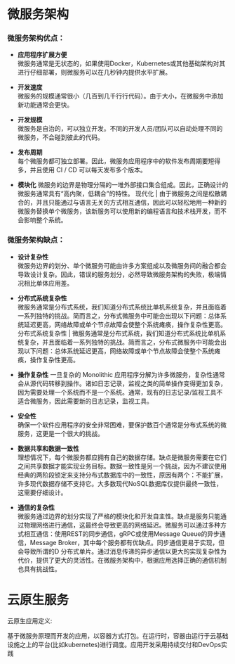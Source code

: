 # 微服务架构

### 微服务架构优点：

- **应用程序扩展方便**  
    微服务通常是无状态的，如果使用Docker，Kubernetes或其他基础架构对其进行仔细部署，则微服务可以在几秒钟内提供水平扩展。
    
- **开发速度**  
    微服务的规模通常很小（几百到几千行行代码）。由于大小，在微服务中添加新功能通常会更快。
    
- **开发规模**  
    微服务是自治的，可以独立开发。不同的开发人员/团队可以自动处理不同的微服务，不会碰到彼此的代码。
    
- **发布周期**  
    每个微服务都可独立部署。因此，微服务应用程序中的软件发布周期要短得多，并且使用 CI / CD 可以每天发布多个版本。
    
- **模块化** 微服务的边界是物理分隔的一堆外部接口集合组成。因此，正确设计的微服务通常具有“高内聚，低耦合”的特性。 现代化 | 由于微服务之间是松散耦合的，并且只能通过与语言无关的方式相互通信，因此可以轻松地用一种新的微服务替换单个微服务，该新服务可以使用新的编程语言和技术栈开发，而不会影响整个系统。
    

### 微服务架构缺点：

- **设计复杂性**  
    微服务边界的划分、单个微服务可能由许多方案组成以及微服务间的融合都会导致设计复杂。因此，错误的服务划分，必然导致微服务架构的失败，极端情况相比单体应用差。
    
- **分布式系统复杂性**  
    微服务通常是分布式系统，我们知道分布式系统比单机系统复杂，并且面临着一系列独特的挑战。简而言之，分布式微服务中可能会出现以下问题：总体系统延迟更高，网络故障或单个节点故障会使整个系统瘫痪，操作复杂性更高。 分布式系统复杂性 | 微服务通常是分布式系统，我们知道分布式系统比单机系统复杂，并且面临着一系列独特的挑战。简而言之，分布式微服务中可能会出现以下问题：总体系统延迟更高，网络故障或单个节点故障会使整个系统瘫痪，操作复杂性更高。
    
- **操作复杂性** 一旦复杂的 Monolithic 应用程序分解为许多微服务，复杂性通常会从源代码转移到操作。诸如日志记录，监视之类的简单操作变得更加复杂，因为需要处理一个系统而不是一个系统。通常，现有的日志记录/监视工具不适合微服务，因此需要新的日志记录，监视工具。
    
- **安全性**  
    确保一个软件应用程序的安全非常困难，要保护数百个通常是分布式系统的微服务，这更是一个很大的挑战。
    
- **数据共享和数据一致性**  
    理想情况下，每个微服务都应拥有自己的数据存储。缺点是微服务需要在它们之间共享数据才能实现业务目标。数据一致性是另一个挑战，因为不建议使用经典的两阶段锁定来支持分布式数据库中的一致性，原因有两个：不能扩展，许多现代数据存储不支持它。大多数现代NoSQL数据库仅提供最终一致性，这需要仔细设计。
    
- **通信的复杂性**  
    微服务通过边界的划分实现了严格的模块化和开发自主性。缺点是服务只能通过物理网络进行通信，这最终会导致更高的网络延迟。微服务可以通过多种方式相互通信：使用REST的同步通信，gRPC或使用Message Queue的异步通信，Message Broker，其中每个服务都有优缺点。同步通信更易于实现，但会导致所谓的D 分布式单片。通过消息传递的异步通信以更大的实现复杂性为代价，提供了更大的灵活性。在微服务架构中，根据应用选择正确的通信机制也具有挑战性。


# 云原生服务

云原生应用定义: 

基于微服务原理而开发的应用，以容器方式打包。在运行时，容器由运行于云基础设施之上的平台(比如kubernetes)进行调度。应用开发采用持续交付和DevOps实践

